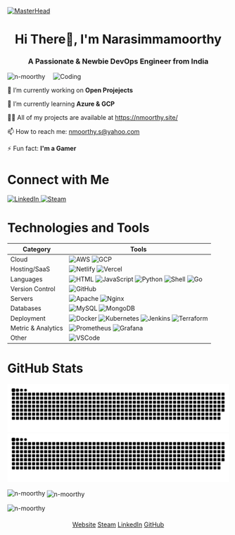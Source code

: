 [![MasterHead](https://miro.medium.com/v2/resize:fit:1400/1*reRpiezl3EnhtteqjoGSLw.gif)](https://nmoorthy.site)
<!DOCTYPE html>
<h1 align="center">Hi There👋, I'm Narasimmamoorthy</h1>
<h3 align="center">A Passionate & Newbie DevOps Engineer from India</h3>
<img align="right" alt="Coding" width="400" src="https://liveimages.algoworks.com/new-algoworks/wp-content/uploads/2022/10/26133730/60586-developer-isometric-people.gif">

<p align="left"> <img src="https://komarev.com/ghpvc/?username=n-moorthy&label=Profile%20views&color=0e75b6&style=flat" alt="n-moorthy" /> </p>

</head>
<body>
    <div class="info-section">
        <p>🔭 I’m currently working on <strong>Open Projejects</strong></p>
        <p>🌱 I’m currently learning <strong>Azure & GCP</strong></p>
        <p>👨‍💻 All of my projects are available at <a href="https://nmoorthy.site/" target="_blank" title="Website">https://nmoorthy.site/</a></p>
        <p>📫 How to reach me: <a href="mailto:nmoorthy.s@yahoo.com" title="Email">nmoorthy.s@yahoo.com</a></p>
        <p>⚡ Fun fact: <strong>I'm a Gamer</strong></p>
    </div>
</body>

</head>
<body>
    <h1>Connect with Me</h1>
    <div class="social-links">
        <a href="https://www.linkedin.com/in/narasimmamoorthy-sukumar/" target="_blank" title="LinkedIn">
            <img src="https://img.shields.io/badge/linkedin-%230077B5.svg?&style=for-the-badge&logo=linkedin&logoColor=white" alt="LinkedIn">
        </a>
        <a href="https://steamcommunity.com/profiles/76561199150321860/" target="_blank" title="Steam">
            <img src="https://img.shields.io/badge/Steam-%23000000.svg?&style=for-the-badge&logo=steam&logoColor=white" alt="Steam">
        </a>
    </div>
</body>
</head>
<body>
    <h1>Technologies and Tools</h1>
    <table>
        <thead>
            <tr>
                <th>Category</th>
                <th>Tools</th>
            </tr>
        </thead>
        <tbody>
            <tr>
                <td>Cloud</td>
                <td>
                    <img src="https://img.shields.io/badge/Amazon_AWS-232F3E?style=for-the-badge&logo=amazon-aws&logoColor=white" alt="AWS">
                    <img src="https://img.shields.io/badge/Google_Cloud-4285F4?style=for-the-badge&logo=google-cloud&logoColor=white" alt="GCP">
                </td>
            </tr>
            <tr>
                <td>Hosting/SaaS</td>
                <td>
                    <img src="https://img.shields.io/badge/Netlify-00C7B7?style=for-the-badge&logo=netlify&logoColor=white" alt="Netlify">
                    <img src="https://img.shields.io/badge/vercel-%23000000.svg?&style=for-the-badge&logo=vercel&logoColor=white" alt="Vercel">
                </td>
            </tr>
            <tr>
                <td>Languages</td>
                <td>
                    <img src="https://img.shields.io/badge/html5%20-%23E34F26.svg?&style=for-the-badge&logo=html5&logoColor=white" alt="HTML">
                    <img src="https://img.shields.io/badge/javascript%20-%23323330.svg?&style=for-the-badge&logo=javascript&logoColor=%23F7DF1E" alt="JavaScript">
                    <img src="https://img.shields.io/badge/Python-3776AB?style=for-the-badge&logo=python&logoColor=white" alt="Python">
                    <img src="https://img.shields.io/badge/shell_script%20-%23121011.svg?&style=for-the-badge&logo=gnu-bash&logoColor=white" alt="Shell">
                    <img src="https://img.shields.io/badge/Go-00ADD8?style=for-the-badge&logo=go&logoColor=white" alt="Go">
                </td>
            </tr>
            <tr>
                <td>Version Control</td>
                <td>
                    <img src="https://img.shields.io/badge/GitHub-100000?style=for-the-badge&logo=github&logoColor=white" alt="GitHub">
                </td>
            </tr>
            <tr>
                <td>Servers</td>
                <td>
                    <img src="https://img.shields.io/badge/apache%20-%23D42029.svg?&style=for-the-badge&logo=apache&logoColor=white" alt="Apache">
                    <img src="https://img.shields.io/badge/nginx%20-%23009639.svg?&style=for-the-badge&logo=nginx&logoColor=white" alt="Nginx">
                </td>
            </tr>
            <tr>
                <td>Databases</td>
                <td>
                    <img src="https://img.shields.io/badge/MySQL-00000F?style=for-the-badge&logo=mysql&logoColor=white" alt="MySQL">
                    <img src="https://img.shields.io/badge/MongoDB-%234ea94b.svg?&style=for-the-badge&logo=mongodb&logoColor=white" alt="MongoDB">
                </td>
            </tr>
            <tr>
                <td>Deployment</td>
                <td>
                    <img src="https://img.shields.io/badge/docker%20-%230db7ed.svg?&style=for-the-badge&logo=docker&logoColor=white" alt="Docker">
                    <img src="https://img.shields.io/badge/kubernetes%20-%23326ce5.svg?&style=for-the-badge&logo=kubernetes&logoColor=white" alt="Kubernetes">
                    <img src="https://img.shields.io/badge/Jenkins-D24939?style=for-the-badge&logo=Jenkins&logoColor=white" alt="Jenkins">
                    <img src="https://img.shields.io/badge/terraform-%235835CC.svg?style=for-the-badge&logo=terraform&logoColor=white" alt="Terraform">
                </td>
            </tr>
            <tr>
                <td>Metric & Analytics</td>
                <td>
                    <img src="https://img.shields.io/badge/Prometheus-F2F4F9?style=for-the-badge&logo=prometheus" alt="Prometheus">
                    <img src="https://img.shields.io/badge/Grafana-F2F4F9?style=for-the-badge&logo=grafana&logoColor=orange" alt="Grafana">
                </td>
            </tr>
            <tr>
                <td>Other</td>
                <td>
                    <img src="https://img.shields.io/badge/Visual_Studio_Code-0078D4?style=for-the-badge&logo=visual%20studio%20code&logoColor=white" alt="VSCode">
                </td>
            </tr>
        </tbody>
    </table>
</body>
</head>
<body>
    <h1>GitHub Stats</h1>
    <div class="github-stats">
        <img src="https://raw.githubusercontent.com/platane/platane/output/github-contribution-grid-snake-dark.svg#gh-dark-mode-only" alt="GitHub Contribution Grid Snake Dark" />
        <img src="https://raw.githubusercontent.com/platane/platane/output/github-contribution-grid-snake.svg#gh-light-mode-only" alt="GitHub Contribution Grid Snake" />
    </div>
   <p><img align="left" src="https://github-readme-stats.vercel.app/api/top-langs?username=n-moorthy&show_icons=true&locale=en&layout=compact" alt="n-moorthy" /></p>

<p>&nbsp;<img align="center" src="https://github-readme-stats.vercel.app/api?username=n-moorthy&show_icons=true&locale=en" alt="n-moorthy" /></p>

<p><img align="center" src="https://github-readme-streak-stats.herokuapp.com/?user=n-moorthy&" alt="n-moorthy" /></p>
    <div class="social-links" style="text-align: center; margin-top: 20px;">
        <a href="https://nmoorthy.site" target="_blank" title="Website">Website</a>
        <a href="https://steamcommunity.com/profiles/76561199150321860/" target="_blank" title="Steam">Steam</a>
        <a href="https://www.linkedin.com/in/narasimmamoorthy-sukumar/" target="_blank" title="LinkedIn">LinkedIn</a>
        <a href="https://github.com/N-Moorthy/" target="_blank" title="GitHub">GitHub</a>
    </div>
</body>
</html>
